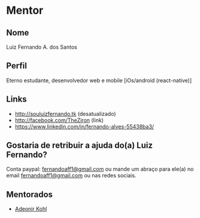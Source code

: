 # Mentor

## Nome

Luiz Fernando A. dos Santos

## Perfil

Eterno estudante, desenvolvedor web e mobile [iOs/android (react-native)]

## Links

* http://souluizfernando.tk (desatualizado)
* http://facebook.com/TheZiron (link)
* https://www.linkedin.com/in/fernando-alves-55438ba3/

## Gostaria de retribuir a ajuda do(a) Luiz Fernando?

Conta paypal: fernandoaff1@gmail.com ou mande um abraço para ele(a) no email fernandoaff1@gmail.com ou nas redes sociais.

## Mentorados

- [Adeonir Kohl](/profiles/pupils/profiles/AdeonirKohl.md)
